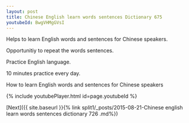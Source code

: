```yaml
---
layout: post
title: Chinese English learn words sentences Dictionary 675 
youtubeId: BwgVHMgGVsI
---
```

 
 
Helps to learn English words and sentences for Chinese speakers.

Opportunitiy to repeat the words sentences. 

Practice English language. 
 
10 minutes practice every day. 
 
How to learn English words and sentences for Chinese speakers 
 
{% include youtubePlayer.html id=page.youtubeId %}
 
 
[Next]({{ site.baseurl }}{% link  split1/_posts/2015-08-21-Chinese english learn words sentences dictionary 726 .md%})
 
